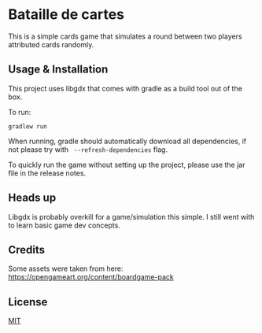 # Bataille de cartes
This is a simple cards game that simulates a round between two players attributed cards randomly.

## Usage & Installation

This project uses libgdx that comes with gradle as a build tool out of the box.

To run:
```
gradlew run 
```

When running, gradle should automatically download all dependencies, if not please try with ``` --refresh-dependencies``` flag.

To quickly run the game without setting up the project, please use the jar file in the release notes.


## Heads up 
Libgdx is probably overkill for a game/simulation this simple. I still went with to learn basic game dev concepts.

## Credits
Some assets were taken from here: https://opengameart.org/content/boardgame-pack

## License
[MIT](https://choosealicense.com/licenses/mit/)
